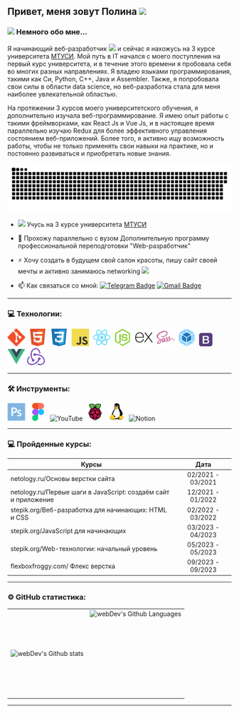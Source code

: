 <h2> Привет, меня зовут Полина <img src="https://media.giphy.com/media/fYSnHlufseco8Fh93Z/giphy.gif" width="30"></h2>


### <img src="https://media.giphy.com/media/VgCDAzcKvsR6OM0uWg/giphy.gif" width="50"> Немного обо мне...

Я начинающий веб-разработчик <img src="https://media.giphy.com/media/WUlplcMpOCEmTGBtBW/giphy.gif" width="30px"> и сейчас я нахожусь на 3 курсе университета <a href="https://mtuci.ru">МТУСИ</a>. Мой путь в IT начался с моего поступления на первый курс университета, и в течение этого времени я пробовала себя во многих разных направлениях. Я владею языками программирования, такими как Си, Python, С++, Java и Assembler. Также, я попробовала свои силы в области data science, но веб-разработка стала для меня наиболее увлекательной областью.

На протяжении 3 курсов моего университетского обучения, я дополнительно изучала веб-программирование. Я имею опыт работы с такими фреймворками, как React Js и Vue Js, и в настоящее время параллельно изучаю Redux для более эффективного управления состоянием веб-приложений. Более того, я активно ищу возможность работы, чтобы не только применять свои навыки на практике, но и постоянно развиваться и приобретать новые знания.
<p align="center">
 <img width="600" src="https://github.com/DeeMMoon/DeeMMoon/blob/main/assets/github-snake.svg" alt="snake"/>
</p>

- <img src="https://media.giphy.com/media/ieyl9zmCjO4b4t6qoY/giphy.gif" width="40"> Учусь на 3 курсе университета <a href="https://mtuci.ru">МТУСИ</a>

- :seedling: Прохожу параллельно с вузом Дополнительную программу профессиональной переподготовки "Web-разработчик"

- :zap: Хочу создать в будущем свой салон красоты, пишу сайт своей мечты и активно занимаюсь networking <img src="https://media.giphy.com/media/LnQjpWaON8nhr21vNW/giphy.gif" width="40"> 

- :mailbox: Как связаться со мной: [![Telegram Badge](https://img.shields.io/badge/-veshkinapoli-blue?style=flat&logo=Telegram&logoColor=white)](https://t.me/dark_soulmate31) [![Gmail Badge](https://img.shields.io/badge/-Gmail-red?style=flat&logo=Gmail&logoColor=white)](mailto:veshapoli@gmail.com)

---

### 💻 Технологии:

<div>
  <img src="https://github.com/devicons/devicon/blob/master/icons/git/git-original.svg" title="git" alt="git" width="40" height="40"/>&nbsp
  <img src="https://github.com/devicons/devicon/blob/master/icons/html5/html5-original.svg" title="html5" alt="html5" width="40" height="40"/>&nbsp
  <img src="https://github.com/devicons/devicon/blob/master/icons/css3/css3-original.svg" title="css" alt="css" width="40" height="40"/>&nbsp
  <img src="https://github.com/devicons/devicon/blob/master/icons/javascript/javascript-original.svg" title="javascript" alt="javascript" width="40" height="40"/>&nbsp
  <img src="https://github.com/devicons/devicon/blob/master/icons/react/react-original.svg" title="reactjs" alt="reactjs" width="40" height="40"/>&nbsp
  <img src="https://github.com/devicons/devicon/blob/master/icons/nodejs/nodejs-original.svg" title="nodejs" alt="nodejs" width="40" height="40"/>&nbsp
  <img src="https://github.com/devicons/devicon/blob/master/icons/express/express-original.svg" title="express" alt="express" width="40" height="40"/>&nbsp
  <img src="https://github.com/devicons/devicon/blob/master/icons/sass/sass-original.svg" title="sass/scss" alt="sass/scss" width="40" height="40"/>&nbsp;
  <img src="https://github.com/devicons/devicon/blob/master/icons/webpack/webpack-original.svg" title="webpack" alt="webpack" width="40" height="40"/>&nbsp;
  <code><img height="30" src="https://raw.githubusercontent.com/github/explore/80688e429a7d4ef2fca1e82350fe8e3517d3494d/topics/bootstrap/bootstrap.png"></code>
  <code><img height="40" src="https://github.com/devicons/devicon/blob/master/icons/vuejs/vuejs-original.svg"></code>
  <img src="https://github.com/devicons/devicon/blob/master/icons/redux/redux-original.svg" title="redux" alt="redux" width="40" height="40"/>
</div>

---

### 🛠 Инструменты:

<div>
  <img src="https://github.com/devicons/devicon/blob/master/icons/photoshop/photoshop-plain.svg" title="photoshop" alt="photoshop" width="40" height="40"/>&nbsp;
  <img src="https://github.com/devicons/devicon/blob/master/icons/figma/figma-original.svg" title="figma" alt="figma" width="40" height="40"/>&nbsp;
  <img src="https://upload.wikimedia.org/wikipedia/commons/9/9e/YouTube_Logo_%282013-2017%29.svg" title="YouTube" alt="YouTube" width="40" height="40"/>&nbsp;
  <img src="https://github.com/devicons/devicon/blob/master/icons/raspberrypi/raspberrypi-original.svg" title="raspberrypi" alt="raspberrypi" width="40" height="40"/>&nbsp;
  <img src="https://github.com/devicons/devicon/blob/master/icons/linux/linux-original.svg" title="linux" alt="linux" width="40" height="40"/>&nbsp;
  <img src="https://upload.wikimedia.org/wikipedia/commons/e/e9/Notion-logo.svg" title="Notion" alt="Notion" width="40" height="40"/>&nbsp;
</div>

---

### 💻 Пройденные курсы:

| Курсы                                                           | Дата              |
| ----------------------------------------------------------------| :---------------: |
| netology.ru/Основы верстки сайта                                | 02/2021 - 03/2021 |
| netology.ru/Первые шаги в JavaScript: создаём сайт и приложение | 12/2021 - 01/2022 |
| stepik.org/Веб-разработка для начинающих: HTML и CSS            | 02/2022 - 03/2022 |
| stepik.org/JavaScript для начинающих                            | 03/2023 - 04/2023 |
| stepik.org/Web-технологии: начальный уровень                    | 05/2023 - 05/2023 |
| flexboxfroggy.com/ Флекс верстка                        | 09/2023 - 09/2023 |

--- 

### ⚙️ GitHub статистика:

<table>
  <tr>
    <td>
      <img align="left" src="http://github-readme-streak-stats.herokuapp.com?user=FilimonovAlexey&theme=dark&background=000000" alt="webDev's Github stats" />
    </td>
    <td>
      <img height="195px" align="right" alt="webDev's Github Languages" src="https://github-readme-stats-sigma-five.vercel.app/api/top-langs/?username=FilimonovAlexey&layout=compact&theme=vision-friendly-dark" />
    </td>
  </tr>
</table>

---
